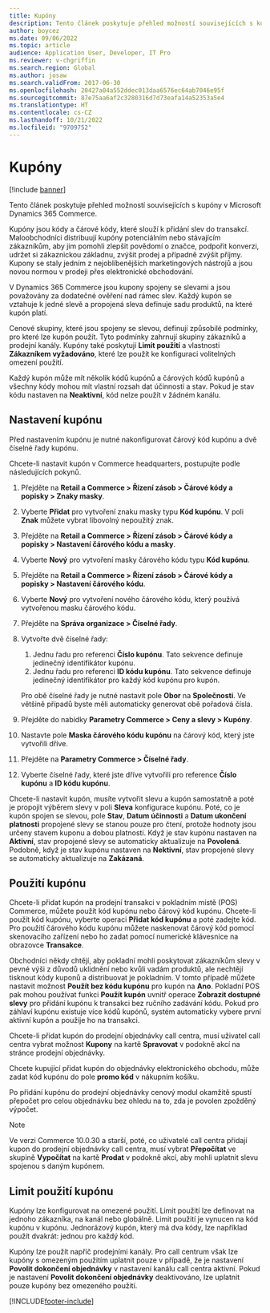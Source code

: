 ```yaml
---
title: Kupóny
description: Tento článek poskytuje přehled možností souvisejících s kupóny v Microsoft Dynamics 365 Commerce.
author: boycez
ms.date: 09/06/2022
ms.topic: article
audience: Application User, Developer, IT Pro
ms.reviewer: v-chgriffin
ms.search.region: Global
ms.author: josaw
ms.search.validFrom: 2017-06-30
ms.openlocfilehash: 20427a04a552ddec013daa6576ec64ab7046e95f
ms.sourcegitcommit: 87e75aa6af2c3280316d7d73eafa14a52353a5e4
ms.translationtype: HT
ms.contentlocale: cs-CZ
ms.lasthandoff: 10/21/2022
ms.locfileid: "9709752"
---
```

# <a name="coupons"></a>Kupóny

[!include [banner](../includes/banner.md)]

Tento článek poskytuje přehled možností souvisejících s kupóny v Microsoft Dynamics 365 Commerce.

Kupóny jsou kódy a čárové kódy, které slouží k přidání slev do transakcí. Maloobchodníci distribuují kupóny potenciálním nebo stávajícím zákazníkům, aby jim pomohli zlepšit povědomí o značce, podpořit konverzi, udržet si zákaznickou základnu, zvýšit prodej a případně zvýšit příjmy. Kupony se staly jedním z nejoblíbenějších marketingových nástrojů a jsou novou normou v prodeji přes elektronické obchodování.

V Dynamics 365 Commerce jsou kupony spojeny se slevami a jsou považovány za dodatečné ověření nad rámec slev. Každý kupón se vztahuje k jedné slevě a propojená sleva definuje sadu produktů, na které kupón platí.

Cenové skupiny, které jsou spojeny se slevou, definují způsobilé podmínky, pro které lze kupón použít. Tyto podmínky zahrnují skupiny zákazníků a prodejní kanály. Kupóny také poskytují **Limit použití** a vlastnosti **Zákazníkem vyžadováno**, které lze použít ke konfiguraci volitelných omezení použití.

Každý kupón může mít několik kódů kupónů a čárových kódů kupónů a všechny kódy mohou mít vlastní rozsah dat účinnosti a stav. Pokud je stav kódu nastaven na **Neaktivní**, kód nelze použít v žádném kanálu.

## <a name="set-up-a-coupon"></a>Nastavení kupónu

Před nastavením kupónu je nutné nakonfigurovat čárový kód kupónu a dvě číselné řady kupónu.

Chcete-li nastavit kupón v Commerce headquarters, postupujte podle následujících pokynů.

1. Přejděte na **Retail a Commerce \> Řízení zásob \> Čárové kódy a popisky \> Znaky masky**.
1. Vyberte **Přidat** pro vytvoření znaku masky typu **Kód kupónu**. V poli **Znak** můžete vybrat libovolný nepoužitý znak.
1. Přejděte na **Retail a Commerce \> Řízení zásob \> Čárové kódy a popisky \> Nastavení čárového kódu a masky**.
1. Vyberte **Nový** pro vytvoření masky čárového kódu typu **Kód kupónu**.
1. Přejděte na **Retail a Commerce \> Řízení zásob \> Čárové kódy a popisky \> Nastavení čárového kódu**.
1. Vyberte **Nový** pro vytvoření nového čárového kódu, který používá vytvořenou masku čárového kódu.
1. Přejděte na **Správa organizace \> Číselné řady**.
1. Vytvořte dvě číselné řady:

    1. Jednu řadu pro referenci **Číslo kupónu**. Tato sekvence definuje jedinečný identifikátor kupónu.
    1. Jednu řadu pro referenci **ID kódu kupónu**. Tato sekvence definuje jedinečný identifikátor pro každý kód kupónu pro kupón.

    Pro obě číselné řady je nutné nastavit pole **Obor** na **Společnosti**. Ve většině případů byste měli automaticky generovat obě pořadová čísla.

1. Přejděte do nabídky **Parametry Commerce \> Ceny a slevy \> Kupóny**.
1. Nastavte pole **Maska čárového kódu kupónu** na čárový kód, který jste vytvořili dříve.
1. Přejděte na **Parametry Commerce \> Číselné řady**.
1. Vyberte číselné řady, které jste dříve vytvořili pro reference **Číslo kupónu** a **ID kódu kupónu**.

Chcete-li nastavit kupón, musíte vytvořit slevu a kupón samostatně a poté je propojit výběrem slevy v poli **Sleva** konfigurace kupónu. Poté, co je kupón spojen se slevou, pole **Stav**, **Datum účinnosti** a **Datum ukončení platnosti** propojené slevy se stanou pouze pro čtení, protože hodnoty jsou určeny stavem kuponu a dobou platnosti. Když je stav kupónu nastaven na **Aktivní**, stav propojené slevy se automaticky aktualizuje na **Povolená**. Podobně, když je stav kupónu nastaven na **Nektivní**, stav propojené slevy se automaticky aktualizuje na **Zakázaná**.

## <a name="use-a-coupon"></a>Použití kupónu

Chcete-li přidat kupón na prodejní transakci v pokladním místě (POS) Commerce, můžete použít kód kupónu nebo čárový kód kupónu. Chcete-li použít kód kupónu, vyberte operaci **Přidat kód kupónu** a poté zadejte kód. Pro použití čárového kódu kupónu můžete naskenovat čárový kód pomocí skenovacího zařízení nebo ho zadat pomocí numerické klávesnice na obrazovce **Transakce**.

Obchodníci někdy chtějí, aby pokladní mohli poskytovat zákazníkům slevy v pevné výši z důvodů uklidnění nebo kvůli vadám produktů, ale nechtějí tisknout kódy kuponů a distribuovat je pokladním. V tomto případě můžete nastavit možnost **Použít bez kódu kupónu** pro kupón na **Ano**. Pokladní POS pak mohou používat funkci **Použít kupón** uvnitř operace **Zobrazit dostupné slevy** pro přidání kupónu k transakci bez ručního zadávání kódu. Pokud pro záhlaví kupónu existuje více kódů kupónů, systém automaticky vybere první aktivní kupón a použije ho na transakci.

Chcete-li přidat kupón do prodejní objednávky call centra, musí uživatel call centra vybrat možnost **Kupony** na kartě **Spravovat** v podokně akcí na stránce prodejní objednávky.

Chcete kupující přidat kupón do objednávky elektronického obchodu, může zadat kód kupónu do pole **promo kód** v nákupním košíku.

Po přidání kupónu do prodejní objednávky cenový modul okamžitě spustí přepočet pro celou objednávku bez ohledu na to, zda je povolen zpožděný výpočet.

> [!NOTE]
> Ve verzi Commerce 10.0.30 a starší, poté, co uživatelé call centra přidají kupon do prodejní objednávky call centra, musí vybrat **Přepočítat** ve skupině **Vypočítat** na kartě **Prodat** v podokně akcí, aby mohli uplatnit slevu spojenou s daným kupónem.

## <a name="coupon-usage-limit"></a>Limit použití kupónu

Kupóny lze konfigurovat na omezené použití. Limit použití lze definovat na jednoho zákazníka, na kanál nebo globálně. Limit použití je vynucen na kód kupónu v kupónu. Jednorázový kupón, který má dva kódy, lze například použít dvakrát: jednou pro každý kód.

Kupóny lze použít napříč prodejními kanály. Pro call centrum však lze kupóny s omezeným použitím uplatnit pouze v případě, že je nastavení **Povolit dokončení objednávky** v nastavení kanálu call centra aktivní. Pokud je nastavení **Povolit dokončení objednávky** deaktivováno, lze uplatnit pouze kupóny bez omezeného použití.

[!INCLUDE[footer-include](../includes/footer-banner.md)]
